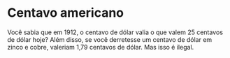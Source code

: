 # Centavo americano

Você sabia que em 1912, o centavo de dólar valia o que valem 25 centavos de
dólar hoje? Além disso, se você derretesse um centavo de dólar em zinco e cobre,
valeriam 1,79 centavos de dólar. Mas isso é ilegal.
